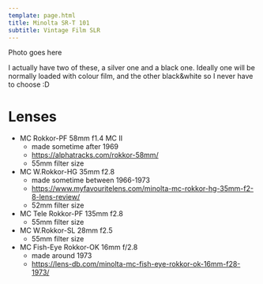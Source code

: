 ```yaml
---
template: page.html
title: Minolta SR-T 101
subtitle: Vintage Film SLR
---
```


Photo goes here

I actually have two of these, a silver one and a black one. Ideally one will be normally loaded with colour film, and the other black&white so I never have to choose :D

# Lenses

- MC Rokkor-PF 58mm f1.4 MC II
    - made sometime after 1969 
    - <https://alphatracks.com/rokkor-58mm/> 
    - 55mm filter size
- MC W.Rokkor-HG 35mm f2.8
    - made sometime between 1966-1973
    - <https://www.myfavouritelens.com/minolta-mc-rokkor-hg-35mm-f2-8-lens-review/>
    - 52mm filter size
- MC Tele Rokkor-PF 135mm f2.8
    - 55mm filter size
- MC W.Rokkor-SL 28mm f2.5
    - 55mm filter size
- MC Fish-Eye Rokkor-OK 16mm f/2.8
    - made around 1973
    - <https://lens-db.com/minolta-mc-fish-eye-rokkor-ok-16mm-f28-1973/> 
